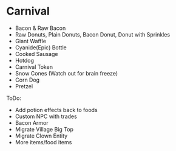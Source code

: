 Carnival
========

- Bacon & Raw Bacon
- Raw Donuts, Plain Donuts, Bacon Donut, Donut with Sprinkles
- Giant Waffle
- Cyanide(Epic) Bottle
- Cooked Sausage
- Hotdog
- Carnival Token
- Snow Cones (Watch out for brain freeze)
- Corn Dog
- Pretzel

ToDo:
* Add potion effects back to foods
* Custom NPC with trades
* Bacon Armor
* Migrate Village Big Top
* Migrate Clown Entity
* More items/food items